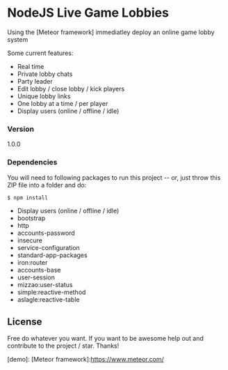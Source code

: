 # NodeJS Live Game Lobbies

Using the [Meteor framework] immediatley deploy an online game lobby system

Some current features:
  - Real time
  - Private lobby chats
  - Party leader 
  - Edit lobby / close lobby / kick players
  - Unique lobby links
  - One lobby at a time / per player
  - Display users (online / offline / idle)
### Version
1.0.0
### Dependencies
You will need to following packages to run this project -- or, just throw this ZIP file into a folder and do:
```sh
$ npm install
```
  - Display users (online / offline / idle)
  - bootstrap
  - http
  - accounts-password
  - insecure
  - service-configuration
  - standard-app-packages
  - iron:router
  - accounts-base
  - user-session
  - mizzao:user-status
  - simple:reactive-method
  - aslagle:reactive-table
 
  
License
----
Free do whatever you want. If you want to be awesome help out and contribute to the project / star. Thanks!

[demo]:
[Meteor framework]:https://www.meteor.com/